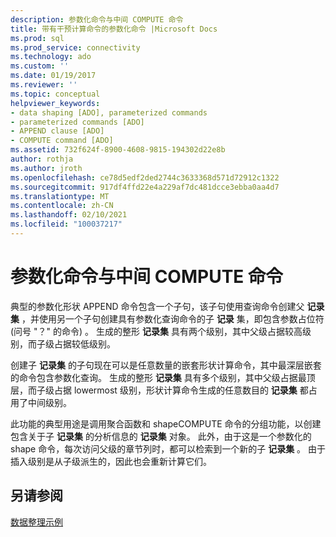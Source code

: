 ```yaml
---
description: 参数化命令与中间 COMPUTE 命令
title: 带有干预计算命令的参数化命令 |Microsoft Docs
ms.prod: sql
ms.prod_service: connectivity
ms.technology: ado
ms.custom: ''
ms.date: 01/19/2017
ms.reviewer: ''
ms.topic: conceptual
helpviewer_keywords:
- data shaping [ADO], parameterized commands
- parameterized commands [ADO]
- APPEND clause [ADO]
- COMPUTE command [ADO]
ms.assetid: 732f624f-8900-4608-9815-194302d22e8b
author: rothja
ms.author: jroth
ms.openlocfilehash: ce78d5edf2ded2744c3633368d571d72912c1322
ms.sourcegitcommit: 917df4ffd22e4a229af7dc481dcce3ebba0aa4d7
ms.translationtype: MT
ms.contentlocale: zh-CN
ms.lasthandoff: 02/10/2021
ms.locfileid: "100037217"
---
```

# <a name="parameterized-commands-with-intervening-compute-commands"></a>参数化命令与中间 COMPUTE 命令
典型的参数化形状 APPEND 命令包含一个子句，该子句使用查询命令创建父 **记录集** ，并使用另一个子句创建具有参数化查询命令的子 **记录** 集，即包含参数占位符 (问号 "？" 的命令) 。 生成的整形 **记录集** 具有两个级别，其中父级占据较高级别，而子级占据较低级别。  
  
 创建子 **记录集** 的子句现在可以是任意数量的嵌套形状计算命令，其中最深层嵌套的命令包含参数化查询。 生成的整形 **记录集** 具有多个级别，其中父级占据最顶层，而子级占据 lowermost 级别，形状计算命令生成的任意数目的 **记录集** 都占用了中间级别。  
  
 此功能的典型用途是调用聚合函数和 shapeCOMPUTE 命令的分组功能，以创建包含关于子 **记录集** 的分析信息的 **记录集** 对象。 此外，由于这是一个参数化的 shape 命令，每次访问父级的章节列时，都可以检索到一个新的子 **记录集** 。 由于插入级别是从子级派生的，因此也会重新计算它们。  
  
## <a name="see-also"></a>另请参阅  
 [数据整理示例](../../../ado/guide/data/data-shaping-example.md)
